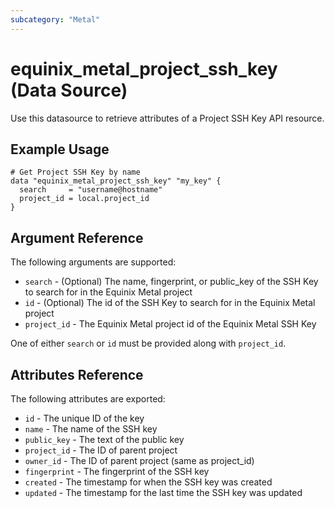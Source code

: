 ```yaml
---
subcategory: "Metal"
---
```


# equinix_metal_project_ssh_key (Data Source)

Use this datasource to retrieve attributes of a Project SSH Key API resource.

## Example Usage

```hcl
# Get Project SSH Key by name
data "equinix_metal_project_ssh_key" "my_key" {
  search     = "username@hostname"
  project_id = local.project_id
}
```

## Argument Reference

The following arguments are supported:

* `search` - (Optional) The name, fingerprint, or public_key of the SSH Key to search for
  in the Equinix Metal project
* `id` - (Optional) The id of the SSH Key to search for in the Equinix Metal project
* `project_id` - The Equinix Metal project id of the Equinix Metal SSH Key

One of either `search` or `id` must be provided along with `project_id`.

## Attributes Reference

The following attributes are exported:

* `id` - The unique ID of the key
* `name` - The name of the SSH key
* `public_key` - The text of the public key
* `project_id` - The ID of parent project
* `owner_id` - The ID of parent project (same as project_id)
* `fingerprint` - The fingerprint of the SSH key
* `created` - The timestamp for when the SSH key was created
* `updated` - The timestamp for the last time the SSH key was updated
